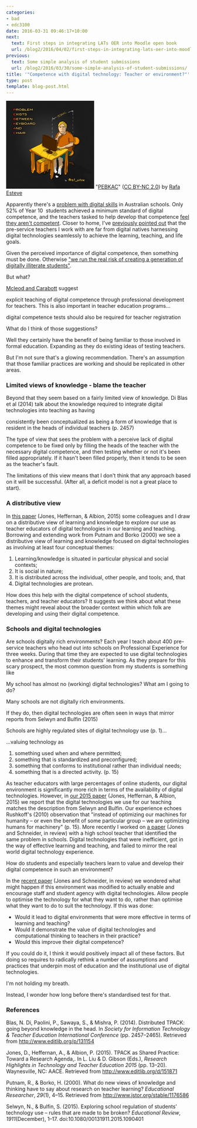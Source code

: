 ```yaml
---
categories:
- bad
- edc3100
date: 2016-03-31 09:46:17+10:00
next:
  text: First steps in integrating LATs OER into Moodle open book
  url: /blog2/2016/04/02/first-steps-in-integrating-lats-oer-into-moodle-open-book/
previous:
  text: Some simple analysis of student submissions
  url: /blog2/2016/03/30/some-simple-analysis-of-student-submissions/
title: '"Competence with digital technology: Teacher or environment?"'
type: post
template: blog-post.html
---
```

[![PEBKAC by Rafa Esteve, on Flickr](images/13928696037_37aa61542a_m.jpg "PEBKAC by Rafa Esteve, on Flickr")](https://www.flickr.com/photos/morosbruts/13928696037/) "[PEBKAC](https://www.flickr.com/photos/morosbruts/13928696037/)" ([CC BY-NC 2.0](https://creativecommons.org/licenses/by-nc/2.0/)) by [Rafa Esteve](https://www.flickr.com/people/morosbruts/) [](http://www.imagecodr.org/)

Apparently there's a [problem with digital skills](https://theconversation.com/students-struggle-with-digital-skills-because-their-teachers-lack-confidence-56071) in Australian schools. Only 52% of Year 10  students achieved a minimum standard of digital competence, and the teachers tasked to help develop that competence [feel they aren't competent](http://www.sciencedirect.com/science/article/pii/S0360131511002065). Closer to home, I've [previously pointed out](/blog2/2013/03/13/many-of-our-students-are-neither-digital-natives-nor-digitally-literate/) that the pre-service teachers I work with are far from digital natives harnessing digital technologies seamlessly to achieve the learning, teaching, and life goals.

Given the perceived importance of digital competence, then something must be done. Otherwise ["we run the real risk of creating a generation of digitally illiterate students"](https://theconversation.com/ict-is-failing-in-schools-heres-why-50890).

But what?

[Mcleod and Carabott](https://theconversation.com/students-struggle-with-digital-skills-because-their-teachers-lack-confidence-56071) suggest

explicit teaching of digital competence through professional development for teachers. This is also important in teacher education programs...

digital competence tests should also be required for teacher registration

What do I think of those suggestions?

Well they certainly have the benefit of being familiar to those involved in formal education. Expanding as they do existing ideas of testing teachers.

But I'm not sure that's a glowing recommendation. There's an assumption that those familiar practices are working and should be replicated in other areas.

### Limited views of knowledge - blame the teacher

Beyond that they seem based on a fairly limited view of knowledge. Di Blas et al (2014) talk about the knowledge required to integrate digital technologies into teaching as having

consistently been conceptualized as being a form of knowledge that is resident in the heads of individual teachers (p. 2457)

The type of view that sees the problem with a perceive lack of digital competence to be fixed only by filling the heads of the teacher with the necessary digital competence, and then testing whether or not it's been filled appropriately. If it hasn't been filled properly, then it tends to be seen as the teacher's fault.

The limitations of this view means that I don't think that any approach based on it will be successful. (After all, a deficit model is not a great place to start).

### A distributive view

In [this paper](/blog2/2015/01/06/tpack-as-shared-practice-toward-a-research-agenda/) (Jones, Heffernan, & Albion, 2015) some colleagues and I draw on a distributive view of learning and knowledge to explore our use as teacher educators of digital technologies in our learning and teaching. Borrowing and extending work from Putnam and Borko (2000) we see a distributive view of learning and knowledge focused on digital technologies as involving at least four conceptual themes:

1. Learning/knowledge is situated in particular physical and social contexts;
2. It is social in nature;
3. It is distributed across the individual, other people, and tools; and, that
4. Digital technologies are protean.

How does this help with the digital competence of school students, teachers, and teacher educators? It suggests we think about what these themes might reveal about the broader context within which folk are developing and using their digital competence.

### Schools and digital technologies

Are schools digitally rich environments? Each year I teach about 400 pre-service teachers who head out into schools on Professional Experience for three weeks. During that time they are expected to use digital technologies to enhance and transform their students' learning. As they prepare for this scary prospect, the most common question from my students is something like

My school has almost no (working) digital technologies? What am I going to do?

Many schools are not digitally rich environments.

If they do, then digital technologies are often seen in ways that mirror reports from Selwyn and Bulfin (2015)

Schools are highly regulated sites of digital technology use (p. 1)...

...valuing technology as

1. something used when and where permitted;
2. something that is standardized and preconfigured;
3. something that conforms to institutional rather than individual needs;
4. something that is a directed activity. (p. 15)

As teacher educators with large percentages of online students, our digital environment is significantly more rich in terms of the availability of digital technologies. However, in [our 2015 paper](/blog2/2015/01/06/tpack-as-shared-practice-toward-a-research-agenda/) (Jones, Heffernan, & Albion, 2015) we report that the digital technologies we use for our teaching matches the description from Selwyn and Bulfin. Our experience echoes Rushkoff's (2010) observation that "instead of optimizing our machines for humanity – or even the benefit of some particular group – we are optimizing humans for machinery" (p. 15). More recently I worked on [a paper](/blog2/2016/02/02/what-if-our-digital-technologies-were-protean-implications-for-computational-thinking-learning-and-teaching/) (Jones and Schneider, in review) with a high school teacher that identified the same problem in schools. Digital technologies that were inefficient, got in the way of effective learning and teaching, and failed to mirror the real world digital technology experience.

How do students and especially teachers learn to value and develop their digital competence in such an environment?

In the [recent paper](/blog2/2016/02/02/what-if-our-digital-technologies-were-protean-implications-for-computational-thinking-learning-and-teaching/) (Jones and Schneider, in review) we wondered what might happen if this environment was modified to actually enable and encourage staff and student agency with digital technologies. Allow people to optimise the technology for what they want to do, rather than optimise what they want to do to suit the technology. If this was done:

- Would it lead to digital environments that were more effective in terms of learning and teaching?
- Would it demonstrate the value of digital technologies and computational thinking to teachers in their practice?
- Would this improve their digital competence?

If you could do it, I think it would positively impact all of these factors. But doing so requires to radically rethink a number of assumptions and practices that underpin most of education and the institutional use of digital technologies.

I'm not holding my breath.

Instead, I wonder how long before there's standardised test for that.

### References

Blas, N. Di, Paolini, P., Sawaya, S., & Mishra, P. (2014). Distributed TPACK: going beyond knowledge in the head. In _Society for Information Technology & Teacher Education International Conference_ (pp. 2457–2465). Retrieved from http://www.editlib.org/p/131154

Jones, D., Heffernan, A., & Albion, P. (2015). TPACK as Shared Practice: Toward a Research Agenda,. In L. Liu & D. Gibson (Eds.), _Research Highlights in Technology and Teacher Education 2015_ (pp. 13–20). Waynesville, NC: AACE. Retrieved from http://www.editlib.org/d/151871

Putnam, R., & Borko, H. (2000). What do new views of knowledge and thinking have to say about research on teacher learning? _Educational Researcher_, _29_(1), 4–15. Retrieved from http://www.jstor.org/stable/1176586

Selwyn, N., & Bulfin, S. (2015). Exploring school regulation of students’ technology use – rules that are made to be broken? _Educational Review_, _1911_(December), 1–17. doi:10.1080/00131911.2015.1090401